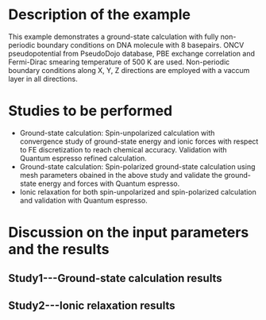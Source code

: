Description of the example
==========================
This example demonstrates a ground-state calculation with fully non-periodic boundary conditions on DNA molecule with 8 basepairs. ONCV pseudopotential from PseudoDojo database, PBE exchange correlation and Fermi-Dirac smearing temperature of 500 K are used. Non-periodic boundary conditions along X, Y, Z directions are employed with a vaccum layer in all directions.

Studies to be performed
=======================
* Ground-state calculation: Spin-unpolarized calculation with convergence study of ground-state energy and ionic forces with respect to FE discretization to reach chemical accuracy. Validation with Quantum espresso refined calculation.
* Ground-state calculation: Spin-polarized ground-state calculation using mesh parameters obained in the above study and validate the ground-state energy and forces with Quantum espresso.
* Ionic relaxation for both spin-unpolarized and spin-polarized calculation and validation with Quantum espresso.

Discussion on the input parameters and the results
==================================================

Study1---Ground-state calculation results
--------------------------------

Study2---Ionic relaxation results
------------------------

